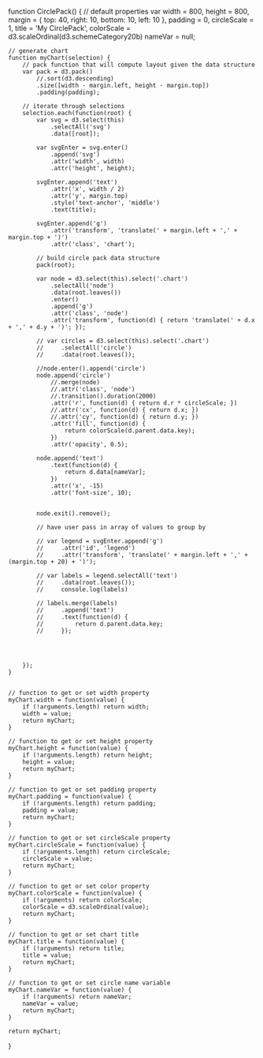 function CirclePack() {
    // default properties
    var width = 800,
        height = 800,
        margin = {
                top: 40,
                right: 10,
                bottom: 10,
                left: 10
        },
        padding = 0,
        circleScale = 1,
        title = 'My CirclePack',
        colorScale = d3.scaleOrdinal(d3.schemeCategory20b)
        nameVar = null;

    // generate chart
    function myChart(selection) {
        // pack function that will compute layout given the data structure
        var pack = d3.pack()
            //.sort(d3.descending)
            .size([width - margin.left, height - margin.top])
            .padding(padding);

        // iterate through selections
        selection.each(function(root) {
            var svg = d3.select(this)
                .selectAll('svg')
                .data([root]);

            var svgEnter = svg.enter()
                .append('svg')
                .attr('width', width)
                .attr('height', height);

            svgEnter.append('text')
                .attr('x', width / 2)
                .attr('y', margin.top)
                .style('text-anchor', 'middle')
                .text(title);

            svgEnter.append('g')
                .attr('transform', 'translate(' + margin.left + ',' + margin.top + ')')
                .attr('class', 'chart');
            
            // build circle pack data structure
            pack(root);

            var node = d3.select(this).select('.chart')
                .selectAll('node')
                .data(root.leaves())
                .enter()
                .append('g')
                .attr('class', 'node')
                .attr('transform', function(d) { return 'translate(' + d.x + ',' + d.y + ')'; });

            // var circles = d3.select(this).select('.chart')
            //     .selectAll('circle')
            //     .data(root.leaves());

            //node.enter().append('circle')
            node.append('circle')
                //.merge(node)
                //.attr('class', 'node')
                //.transition().duration(2000)
                .attr('r', function(d) { return d.r * circleScale; })
                //.attr('cx', function(d) { return d.x; })
                //.attr('cy', function(d) { return d.y; })
                .attr('fill', function(d) {
                    return colorScale(d.parent.data.key);
                })
                .attr('opacity', 0.5);

            node.append('text')
                .text(function(d) {
                    return d.data[nameVar];
                })
                .attr('x', -15)
                .attr('font-size', 10);
                

            node.exit().remove();

            // have user pass in array of values to group by

            // var legend = svgEnter.append('g')
            //     .attr('id', 'legend')
            //     .attr('transform', 'translate(' + margin.left + ',' + (margin.top + 20) + ')');

            // var labels = legend.selectAll('text')
            //     .data(root.leaves());
            //     console.log(labels)
                
            // labels.merge(labels)
            //     .append('text')
            //     .text(function(d) {
            //         return d.parent.data.key;
            //     });
                

            

        });
    }


    // function to get or set width property
    myChart.width = function(value) {
        if (!arguments.length) return width;
        width = value;
        return myChart;
    }

    // function to get or set height property
    myChart.height = function(value) {
        if (!arguments.length) return height;
        height = value;
        return myChart;
    }

    // function to get or set padding property
    myChart.padding = function(value) {
        if (!arguments.length) return padding;
        padding = value;
        return myChart;
    }

    // function to get or set circleScale property
    myChart.circleScale = function(value) {
        if (!arguments.length) return circleScale;
        circleScale = value;
        return myChart;
    }

    // function to get or set color property
    myChart.colorScale = function(value) {
        if (!arguments) return colorScale;
        colorScale = d3.scaleOrdinal(value);
        return myChart;
    }

    // function to get or set chart title
    myChart.title = function(value) {
        if (!arguments) return title;
        title = value;
        return myChart;
    }

    // function to get or set circle name variable
    myChart.nameVar = function(value) {
        if (!arguments) return nameVar;
        nameVar = value;
        return myChart;
    }

    return myChart;
}